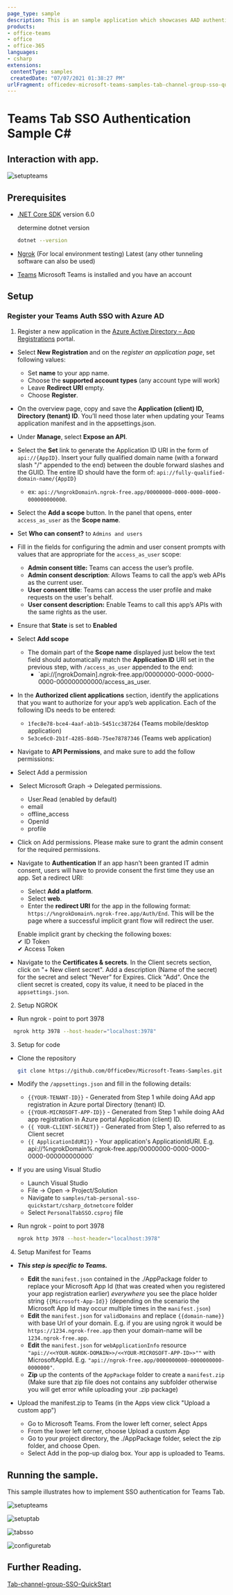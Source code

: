 ```yaml
---
page_type: sample
description: This is an sample application which showcases AAD authentication in channel tab.
products:
- office-teams
- office
- office-365
languages:
- csharp
extensions:
 contentType: samples
 createdDate: "07/07/2021 01:38:27 PM"
urlFragment: officedev-microsoft-teams-samples-tab-channel-group-sso-quickstart-csharp_dotnetcore
---
```


# Teams Tab SSO Authentication Sample C#

## Interaction with app.

![setupteams](Images/TabChannelGroupSsoQuickStartModule.gif)

## Prerequisites

- [.NET Core SDK](https://dotnet.microsoft.com/download) version 6.0

  determine dotnet version
  ```bash
  dotnet --version
  ```
- [Ngrok](https://ngrok.com/download) (For local environment testing) Latest (any other tunneling software can also be used)
  
- [Teams](https://teams.microsoft.com) Microsoft Teams is installed and you have an account

## Setup
### Register your Teams Auth SSO with Azure AD

1. Register a new application in the [Azure Active Directory – App Registrations](https://go.microsoft.com/fwlink/?linkid=2083908) portal.
  - Select **New Registration** and on the *register an application page*, set following values:
    * Set **name** to your app name.
    * Choose the **supported account types** (any account type will work)
    * Leave **Redirect URI** empty.
    * Choose **Register**.
  - On the overview page, copy and save the **Application (client) ID, Directory (tenant) ID**. You’ll need those later when updating your Teams application manifest and in the appsettings.json.
  - Under **Manage**, select **Expose an API**. 
  - Select the **Set** link to generate the Application ID URI in the form of `api://{AppID}`. Insert your fully qualified domain name (with a forward slash "/" appended to the end) between the double forward slashes and the GUID. The entire ID should have the form of: `api://fully-qualified-domain-name/{AppID}`
    * ex: `api://%ngrokDomain%.ngrok-free.app/00000000-0000-0000-0000-000000000000`.
  - Select the **Add a scope** button. In the panel that opens, enter `access_as_user` as the **Scope name**.
  - Set **Who can consent?** to `Admins and users`
  - Fill in the fields for configuring the admin and user consent prompts with values that are appropriate for the `access_as_user` scope:
     * **Admin consent title:** Teams can access the user’s profile.
     * **Admin consent description**: Allows Teams to call the app’s web APIs as the current user.
     * **User consent title**: Teams can access the user profile and make requests on the user's behalf.
     * **User consent description:** Enable Teams to call this app’s APIs with the same rights as the user.
 - Ensure that **State** is set to **Enabled**
 - Select **Add scope**
    * The domain part of the **Scope name** displayed just below the text field should automatically match the **Application ID** URI set in the previous step, with `/access_as_user` appended to the end:
        * `api://[ngrokDomain].ngrok-free.app/00000000-0000-0000-0000-000000000000/access_as_user.
-  In the **Authorized client applications** section, identify the applications that you want to authorize for your app’s web application. Each of the following IDs needs to be entered:
     * `1fec8e78-bce4-4aaf-ab1b-5451cc387264` (Teams mobile/desktop application)
     * `5e3ce6c0-2b1f-4285-8d4b-75ee78787346` (Teams web application)
 - Navigate to **API Permissions**, and make sure to add the follow permissions:
  -   Select Add a permission
  -   Select Microsoft Graph -\> Delegated permissions.
     * User.Read (enabled by default)
     * email
     * offline_access
     * OpenId
     * profile
 -  Click on Add permissions. Please make sure to grant the admin consent for the required permissions.
 - Navigate to **Authentication**
    If an app hasn't been granted IT admin consent, users will have to provide consent the first time they use an app.
    Set a redirect URI:
     * Select **Add a platform**.
     * Select **web**.
     * Enter the **redirect URI** for the app in the following format: `https://%ngrokDomain%.ngrok-free.app/Auth/End`. This will be the page where a successful implicit grant flow will redirect the user.
    
    Enable implicit grant by checking the following boxes:  
    ✔ ID Token  
    ✔ Access Token  
 -  Navigate to the **Certificates & secrets**. In the Client secrets section, click on "+ New client secret". Add a description      (Name of the secret) for the secret and select “Never” for Expires. Click "Add". Once the client secret is created, copy its value, it need to be placed in the `appsettings.json`.

2. Setup NGROK
- Run ngrok - point to port 3978

```bash
  ngrok http 3978 --host-header="localhost:3978"
```
3. Setup for code

- Clone the repository

    ```bash
    git clone https://github.com/OfficeDev/Microsoft-Teams-Samples.git
    ```

- Modify the `/appsettings.json` and fill in the following details:
  - `{{YOUR-TENANT-ID}}` - Generated from Step 1 while doing AAd app registration in Azure portal Directory (tenant) ID.
  - `{{YOUR-MICROSOFT-APP-ID}}` - Generated from Step 1 while doing AAd app registration in Azure portal Application (client) ID.
  - `{{ YOUR-CLIENT-SECRET}}` - Generated from Step 1, also referred to as Client secret
  - `{{ ApplicationIdURI}}` - Your application's ApplicationIdURI. E.g. api://%ngrokDomain%.ngrok-free.app/00000000-0000-0000-0000-000000000000`

-  If you are using Visual Studio
   - Launch Visual Studio
   - File -> Open -> Project/Solution
   - Navigate to `samples/tab-personal-sso-quickstart/csharp_dotnetcore` folder
   - Select `PersonalTabSSO.csproj` file

- Run ngrok - point to port 3978

    ```bash
    ngrok http 3978 --host-header="localhost:3978"
    ```
4. Setup Manifest for Teams
- __*This step is specific to Teams.*__
    - **Edit** the `manifest.json` contained in the ./AppPackage folder to replace your Microsoft App Id (that was created when you registered your app registration earlier) *everywhere* you see the place holder string `{{Microsoft-App-Id}}` (depending on the scenario the Microsoft App Id may occur multiple times in the `manifest.json`)
    - **Edit** the `manifest.json` for `validDomains` and replace `{{domain-name}}` with base Url of your domain. E.g. if you are using ngrok it would be `https://1234.ngrok-free.app` then your domain-name will be `1234.ngrok-free.app`.
    -  **Edit** the `manifest.json` for `webApplicationInfo` resource `"api://<<YOUR-NGROK-DOMAIN>>/<<YOUR-MICROSOFT-APP-ID>>""` with MicrosoftAppId. E.g. `"api://ngrok-free.app/0000000000-0000000000-0000000"`.
    - **Zip** up the contents of the `AppPackage` folder to create a `manifest.zip` (Make sure that zip file does not contains any subfolder otherwise you will get error while uploading your .zip package)

- Upload the manifest.zip to Teams (in the Apps view click "Upload a custom app")
   - Go to Microsoft Teams. From the lower left corner, select Apps
   - From the lower left corner, choose Upload a custom App
   - Go to your project directory, the ./AppPackage folder, select the zip folder, and choose Open.
   - Select Add in the pop-up dialog box. Your app is uploaded to Teams.

## Running the sample.

This sample illustrates how to implement SSO authentication for Teams Tab.

![setupteams](Images/setupteams.png)

![setuptab](Images/setuptab.png)

![tabsso](Images/tabsso.png)

![configuretab](Images/configuretab.png)

## Further Reading.
[Tab-channel-group-SSO-QuickStart](https://learn.microsoft.com/en-us/microsoftteams/platform/tabs/how-to/create-channel-group-tab?pivots=node-java-script)
